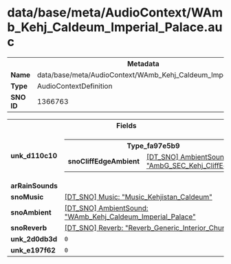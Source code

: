 <h1>data/base/meta/AudioContext/WAmb_Kehj_Caldeum_Imperial_Palace.auc</h1><table><tr><th colspan="100%">Metadata</th></tr><tr><td><b>Name</b></td><td>data/base/meta/AudioContext/WAmb_Kehj_Caldeum_Imperial_Palace.auc</td></tr><tr><td><b>Type</b></td><td>AudioContextDefinition</td></tr><tr><td><b>SNO ID</b></td><td>1366763</td></tr></table>

<table><tr><th colspan="100%">Fields</th></tr><tr><td><b>unk_d110c10</b></td><td><table><tr><th colspan="100%">Type_fa97e5b9</th></tr><tr><td><b>snoCliffEdgeAmbient</b></td><td><a href="..\AmbientSound\AmbG_SEC_Kehj_CliffEdge.ams">[DT_SNO] AmbientSound: "AmbG_SEC_Kehj_CliffEdge"</a></td></tr></table>

</td></tr><tr><td><b>arRainSounds</b></td><td></td></tr><tr><td><b>snoMusic</b></td><td><a href="..\Music\Music_Kehjistan_Caldeum.mus">[DT_SNO] Music: "Music_Kehjistan_Caldeum"</a></td></tr><tr><td><b>snoAmbient</b></td><td><a href="..\AmbientSound\WAmb_Kehj_Caldeum_Imperial_Palace.ams">[DT_SNO] AmbientSound: "WAmb_Kehj_Caldeum_Imperial_Palace"</a></td></tr><tr><td><b>snoReverb</b></td><td><a href="..\Reverb\Reverb_Generic_Interior_Church.rev">[DT_SNO] Reverb: "Reverb_Generic_Interior_Church"</a></td></tr><tr><td><b>unk_2d0db3d</b></td><td><code>0</code></td></tr><tr><td><b>unk_e197f62</b></td><td><code>0</code></td></tr></table>

